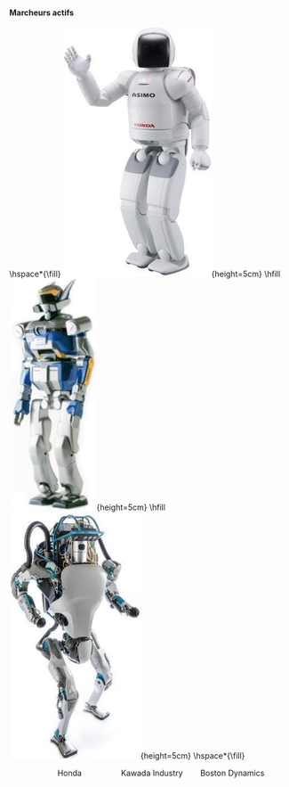 #### Marcheurs actifs

\hspace*{\fill}
![](imgs/simpar_active_1.jpg){height=5cm} \hfill
![](imgs/simpar_active_2.jpg){height=5cm} \hfill
![](imgs/simpar_active_3.jpg){height=5cm} \hspace*{\fill}

                      Honda                  Kawada Industry        Boston Dynamics
